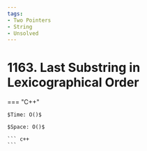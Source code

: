 ```yaml
---
tags:
- Two Pointers
- String
- Unsolved
---
```



# 1163. Last Substring in Lexicographical Order

=== "C++"

    $Time: O()$

    $Space: O()$

    ``` c++
    ```